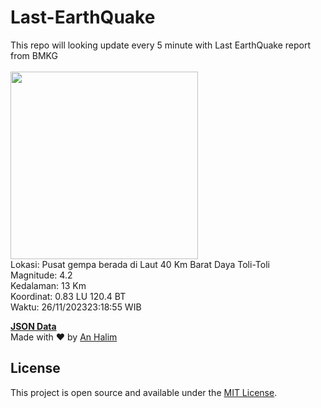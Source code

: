 # Last-EarthQuake
This repo will looking update every 5 minute with Last EarthQuake report from BMKG
<br>
<br>
<img src="https://static.bmkg.go.id/20231126231855.mmi.jpg" width="300"/>
<br>
Lokasi: Pusat gempa berada di Laut 40 Km Barat Daya Toli-Toli <br>
Magnitude: 4.2 <br>
Kedalaman: 13 Km <br>
Koordinat: 0.83 LU 120.4 BT <br>
Waktu: 26/11/202323:18:55 WIB <br>

<a href="./data/data.json">**JSON Data**</a>
<br>
Made with ❤️ by <a href="https://github.com/an-halim">An Halim</a>
## License

This project is open source and available under the [MIT License](LICENSE).
